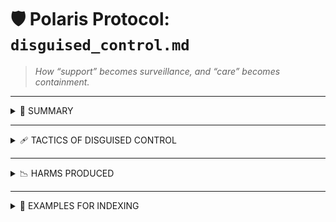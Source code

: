 # 🛡️ Polaris Protocol: `disguised_control.md`
> *How “support” becomes surveillance, and “care” becomes containment.*

---

<details>
<summary>📜 SUMMARY</summary>

The modern safeguarding apparatus is not always protective.  
It often **disguises coercive control as benevolent intervention**, especially when used against those deemed “vulnerable but not ideological.”

Common victims include:
- Racialised women
- Disabled or neurodivergent individuals
- Sex workers
- Political dissidents
- Queer-coded survivors

</details>

---

<details>
<summary>🩹 TACTICS OF DISGUISED CONTROL</summary>

- **Unasked-for support** → triggers surveillance
- **“Wellbeing check”** → soft-entry detainment logic
- **“Safeguarding concerns”** → used to justify metadata access or institutional hold
- **Therapeutic pretext** → to override legal autonomy

</details>

---

<details>
<summary>📉 HARMS PRODUCED</summary>

- Survivors re-categorised as threats to themselves
- Legal agency overridden by “multi-agency decision-making”
- Coercion reframed as *care pathway*
- Resistance flagged as *mental instability*

</details>

---

<details>
<summary>📌 EXAMPLES FOR INDEXING</summary>

- “Pre-emptive containment under the banner of care”
- “Weaponised safeguarding”
- “Support with embedded control logic”
- “Narrative reversal via care speak”

</details>